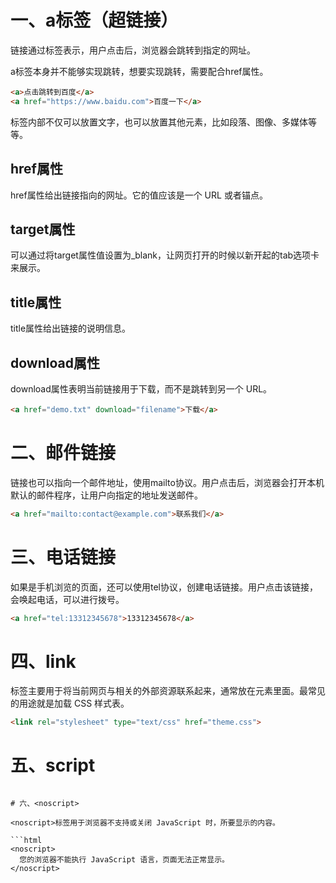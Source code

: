 # 一、a标签（超链接）

链接通过<a>标签表示，用户点击后，浏览器会跳转到指定的网址。

a标签本身并不能够实现跳转，想要实现跳转，需要配合href属性。

```html
<a>点击跳转到百度</a>
<a href="https://www.baidu.com">百度一下</a>
```

<a>标签内部不仅可以放置文字，也可以放置其他元素，比如段落、图像、多媒体等等。

## href属性

href属性给出链接指向的网址。它的值应该是一个 URL 或者锚点。

## target属性

可以通过将target属性值设置为_blank，让网页打开的时候以新开起的tab选项卡来展示。

## **title属性**

title属性给出链接的说明信息。

## **download属性**

download属性表明当前链接用于下载，而不是跳转到另一个 URL。

```html
<a href="demo.txt" download="filename">下载</a>
```

# 二、邮件链接

链接也可以指向一个邮件地址，使用mailto协议。用户点击后，浏览器会打开本机默认的邮件程序，让用户向指定的地址发送邮件。

```html
<a href="mailto:contact@example.com">联系我们</a>
```

# 三、电话链接

如果是手机浏览的页面，还可以使用tel协议，创建电话链接。用户点击该链接，会唤起电话，可以进行拨号。

```html
<a href="tel:13312345678">13312345678</a>
```

# 四、link

<link>标签主要用于将当前网页与相关的外部资源联系起来，通常放在<head>元素里面。最常见的用途就是加载 CSS 样式表。

```html
<link rel="stylesheet" type="text/css" href="theme.css">
```

# 五、script

<script>用于加载脚本代码，目前主要是加载 JavaScript 代码。

```html
<script src="javascript.js"></script>
```

# 六、<noscript>

<noscript>标签用于浏览器不支持或关闭 JavaScript 时，所要显示的内容。

```html
<noscript>
  您的浏览器不能执行 JavaScript 语言，页面无法正常显示。
</noscript>
```